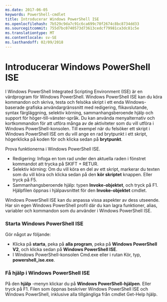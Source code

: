 ```yaml
---
ms.date: 2017-06-05
keywords: PowerShell-cmdlet
title: Introducerar Windows PowerShell ISE
ms.openlocfilehash: 7b529c9da7c91c6ca699c70f2674c8bc8734dd33
ms.sourcegitcommit: 755d7bc0740573d73613cedcf79981ca3dc81c5e
ms.translationtype: MT
ms.contentlocale: sv-SE
ms.lasthandoff: 02/09/2018
---
```

# <a name="introducing-the-windows-powershell-ise"></a>Introducerar Windows PowerShell ISE

I Windows PowerShell Integrated Scripting Environment (ISE) är en värdprogram för Windows PowerShell. Windows PowerShell ISE kan du köra kommandon och skriva, testa och felsöka skript i ett enda Windows-baserade grafiska användargränssnitt med redigering, flikavslutande, syntax färgläggning, selektiv körning, sammanhangsberoende hjälp och support för höger-till-vänster-språk. Du kan använda menyalternativ och kortkommandon för att utföra många av de aktiviteter som du vill utföra i Windows PowerShell-konsolen. Till exempel när du felsöker ett skript i Windows PowerShell ISE om du vill ange en rad brytpunkt i ett skript, högerklicka på koden för och klicka sedan på **brytpunkt**.

Prova funktionerna i Windows PowerShell ISE.

- Redigering: Infoga en tom rad under den aktuella raden i fönstret kommandot att trycka på SKIFT + RETUR.
- Selektiv körning: Om du vill köra en del av ett skript, markerar du texten som du vill köra och klicka sedan på den **kör skriptet** knappen. Eller tryck på F5.
- Sammanhangsberoende hjälp: typen **Invoke-objektet**, och tryck på F1. Hjälpfilen öppnas i hjälpavsnittet för den **Invoke-objektet** cmdlet.

Windows PowerShell ISE kan du anpassa vissa aspekter av dess utseende. Har sin egen Windows PowerShell profil där du kan lagra funktioner, alias, variabler och kommandon som du använder i Windows PowerShell ISE.

### <a name="to-start-the-windows-powershell-ise"></a>Starta Windows PowerShell ISE

Gör något av följande:

- Klicka på **starta**, peka på **alla program**, peka på **Windows PowerShell V2**, och klicka sedan på **Windows PowerShell ISE**.
- I Windows PowerShell-konsolen Cmd.exe eller i rutan Kör, typ, **powershell_ise.exe**.

### <a name="to-get-help-in-the-windows-powershell-ise"></a>Få hjälp i Windows PowerShell ISE

På den **hjälp** -menyn klickar du på **Windows PowerShell-hjälpen**. Eller tryck på F1. Filen som öppnas beskriver Windows PowerShell ISE och Windows PowerShell, inklusive alla tillgängliga från cmdlet Get-Help hjälp.
